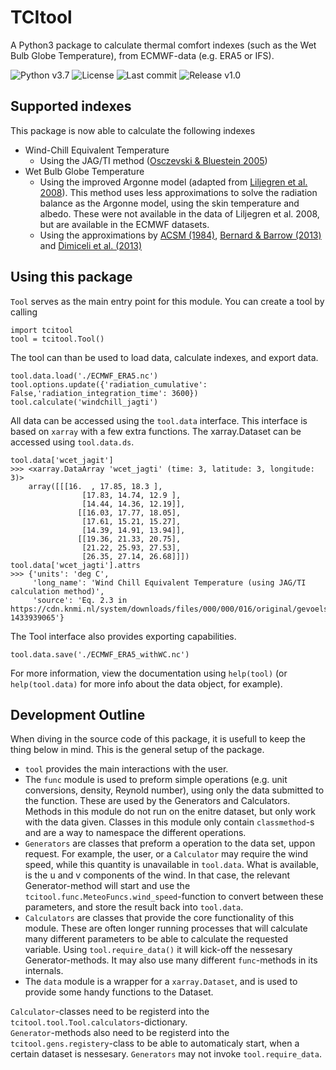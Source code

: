 # TCItool
A Python3 package to calculate thermal comfort indexes (such as the Wet Bulb Globe Temperature), from ECMWF-data (e.g. ERA5 or IFS).

![Python v3.7](https://img.shields.io/badge/python-v3.7-blue)
![License](https://img.shields.io/github/license/papagaai35/TCItool)
![Last commit](https://img.shields.io/github/last-commit/papagaai35/TCItool)
![Release v1.0](https://img.shields.io/github/v/tag/Papagaai35/TCItool?label=release)

## Supported indexes
This package is now able to calculate the following indexes
* Wind-Chill Equivalent Temperature
	* Using the JAG/TI method ([Osczevski & Bluestein 2005](https://doi.org/10.1175/BAMS-86-10-1453))
* Wet Bulb Globe Temperature
	* Using the improved Argonne model (adapted from [Liljegren et al. 2008](https://doi.org/10.1080/15459620802310770)). This method uses less approximations to solve the radiation balance as the Argonne model, using the skin temperature and albedo. These were not available in the data of Liljegren et al. 2008, but are available in the ECMWF datasets.
	* Using the approximations by [ACSM (1984)](https://doi.org/10.5694/j.1326-5377.1984.tb132981.x), [Bernard & Barrow (2013)](https://doi.org/10.2486/indhealth.2012-0160) and [Dimiceli et al. (2013)](https://doi.org/10.1007/978-94-007-4786-9_26)

## Using this package
`Tool` serves as the main entry point for this module. You can create a tool by calling
```
import tcitool
tool = tcitool.Tool()
```

The tool can than be used to load data, calculate indexes, and export data.
```
tool.data.load('./ECMWF_ERA5.nc')
tool.options.update({'radiation_cumulative': False,'radiation_integration_time': 3600})
tool.calculate('windchill_jagti')
```

All data can be accessed using the `tool.data` interface. This interface is based on `xarray` with a few extra functions.
The xarray.Dataset can be accessed using `tool.data.ds`.  
```
tool.data['wcet_jagit']
>>> <xarray.DataArray 'wcet_jagti' (time: 3, latitude: 3, longitude: 3)>
	array([[[16.  , 17.85, 18.3 ],
                [17.83, 14.74, 12.9 ],
                [14.44, 14.36, 12.19]],
               [[16.03, 17.77, 18.05],
                [17.61, 15.21, 15.27],
                [14.39, 14.91, 13.94]],
               [[19.36, 21.33, 20.75],
                [21.22, 25.93, 27.53],
                [26.35, 27.14, 26.68]]])
tool.data['wcet_jagti'].attrs
>>> {'units': 'deg C',
	 'long_name': 'Wind Chill Equivalent Temperature (using JAG/TI calculation method)',
	 'source': 'Eq. 2.3 in https://cdn.knmi.nl/system/downloads/files/000/000/016/original/gevoelstemperatuur.pdf?1433939065'}
```

The Tool interface also provides exporting capabilities.
```
tool.data.save('./ECMWF_ERA5_withWC.nc')
```

For more information, view the documentation using `help(tool)` (or `help(tool.data)` for more info about the data object, for example).


## Development Outline
When diving in the source code of this package, it is usefull to keep the thing below in mind. This is the general setup of the package.
* `tool` provides the main interactions with the user.
* The `func` module is used to  preform simple operations (e.g. unit conversions, density, Reynold number), using only the data submitted to the function. These are used by the Generators and Calculators. Methods in this module do not run on the enitre dataset, but only work with the data given. Classes in this module only contain `classmethod`-s and are a way to namespace the different operations.
* `Generators` are classes that preform a operation to the data set, uppon request. For example, the user, or a `Calculator` may require the wind speed, while this quantity is unavailable in `tool.data`. What is available, is the u and v components of the wind. In that case, the relevant Generator-method will start and use the `tcitool.func.MeteoFuncs.wind_speed`-function to convert between these parameters, and store the result back into `tool.data`.
* `Calculators` are classes that provide the core functionality of this module. These are often longer running processes that will calculate many different parameters to be able to calculate the requested variable. Using `tool.require_data()` it will kick-off the nessesary Generator-methods. It may also use many different `func`-methods in its internals.
* The `data` module is a wrapper for a `xarray.Dataset`, and is used to provide some handy functions to the Dataset.

`Calculator`-classes need to be registerd into the `tcitool.tool.Tool.calculators`-dictionary.  
`Generator`-methods also need to be registerd into the `tcitool.gens.registery`-class to be able to automaticaly start, when a certain dataset is nessesary. `Generators` may not invoke `tool.require_data`.
